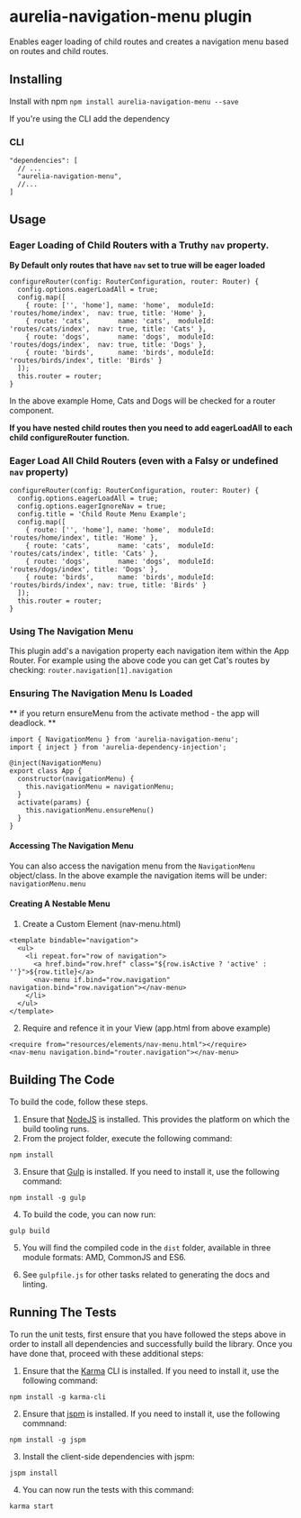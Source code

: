 # aurelia-navigation-menu plugin

Enables eager loading of child routes and creates a navigation menu based on routes and child routes.
## Installing
Install with npm
`npm install aurelia-navigation-menu --save`

If you're using the CLI add the dependency

### CLI
```
"dependencies": [
  // ...
  "aurelia-navigation-menu",
  //...
]
```

## Usage

### Eager Loading of Child Routers with a Truthy `nav` property.
**By Default only routes that have `nav` set to true will be eager loaded**
```
configureRouter(config: RouterConfiguration, router: Router) {
  config.options.eagerLoadAll = true;
  config.map([
    { route: ['', 'home'], name: 'home',  moduleId: 'routes/home/index',  nav: true, title: 'Home' },
    { route: 'cats',       name: 'cats',  moduleId: 'routes/cats/index',  nav: true, title: 'Cats' },
    { route: 'dogs',       name: 'dogs',  moduleId: 'routes/dogs/index',  nav: true, title: 'Dogs' },
    { route: 'birds',      name: 'birds', moduleId: 'routes/birds/index', title: 'Birds' }
  ]);
  this.router = router;
}
```
In the above example Home, Cats and Dogs will be checked for a router component.

**If you have nested child routes then you need to add eagerLoadAll to __each__ child  configureRouter function.**

### Eager Load All Child Routers (even with a Falsy or undefined `nav` property)
```
configureRouter(config: RouterConfiguration, router: Router) {
  config.options.eagerLoadAll = true;
  config.options.eagerIgnoreNav = true;
  config.title = 'Child Route Menu Example';
  config.map([
    { route: ['', 'home'], name: 'home',  moduleId: 'routes/home/index', title: 'Home' },
    { route: 'cats',       name: 'cats',  moduleId: 'routes/cats/index', title: 'Cats' },
    { route: 'dogs',       name: 'dogs',  moduleId: 'routes/dogs/index', title: 'Dogs' },
    { route: 'birds',      name: 'birds', moduleId: 'routes/birds/index', nav: true, title: 'Birds' }
  ]);
  this.router = router;
}
```
### Using The Navigation Menu
This plugin add's a navigation property each navigation item within the App Router.
For example using the above code you can get Cat's routes by checking: `router.navigation[1].navigation`

### Ensuring The Navigation Menu Is Loaded
** if you return ensureMenu from the activate method - the app will deadlock. **
```
import { NavigationMenu } from 'aurelia-navigation-menu';
import { inject } from 'aurelia-dependency-injection';

@inject(NavigationMenu)
export class App {
  constructor(navigationMenu) {
    this.navigationMenu = navigationMenu;
  }
  activate(params) {
    this.navigationMenu.ensureMenu()
  }
}
```

#### Accessing The Navigation Menu
You can also access the navigation menu from the `NavigationMenu` object/class. In the above example the navigation items will be under: `navigationMenu.menu`

#### Creating A Nestable Menu
1. Create a Custom Element (nav-menu.html)
  ```
  <template bindable="navigation">
    <ul>
      <li repeat.for="row of navigation">
        <a href.bind="row.href" class="${row.isActive ? 'active' : ''}">${row.title}</a>
        <nav-menu if.bind="row.navigation" navigation.bind="row.navigation"></nav-menu>
      </li>
    </ul>
  </template>
  ```
2. Require and refence it in your View (app.html from above example)
  ```
  <require from="resources/elements/nav-menu.html"></require>
  <nav-menu navigation.bind="router.navigation"></nav-menu>

  ```

## Building The Code

To build the code, follow these steps.

1. Ensure that [NodeJS](http://nodejs.org/) is installed. This provides the platform on which the build tooling runs.
2. From the project folder, execute the following command:

  ```shell
  npm install
  ```
3. Ensure that [Gulp](http://gulpjs.com/) is installed. If you need to install it, use the following command:

  ```shell
  npm install -g gulp
  ```
4. To build the code, you can now run:

  ```shell
  gulp build
  ```
5. You will find the compiled code in the `dist` folder, available in three module formats: AMD, CommonJS and ES6.

6. See `gulpfile.js` for other tasks related to generating the docs and linting.

## Running The Tests

To run the unit tests, first ensure that you have followed the steps above in order to install all dependencies and successfully build the library. Once you have done that, proceed with these additional steps:

1. Ensure that the [Karma](http://karma-runner.github.io/) CLI is installed. If you need to install it, use the following command:

  ```shell
  npm install -g karma-cli
  ```
2. Ensure that [jspm](http://jspm.io/) is installed. If you need to install it, use the following commnand:

  ```shell
  npm install -g jspm
  ```
3. Install the client-side dependencies with jspm:

  ```shell
  jspm install
  ```

4. You can now run the tests with this command:

  ```shell
  karma start
  ```
